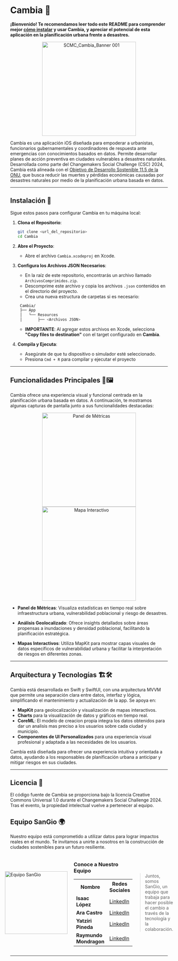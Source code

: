 # Cambia 🌆

**¡Bienvenido! Te recomendamos leer todo este README para comprender mejor [cómo instalar](#instalación-📲)  y usar Cambia, y apreciar el potencial de esta aplicación en la planificación urbana frente a desastres.**

<p align="center">
  <img src="https://github.com/user-attachments/assets/15578ef3-2ff3-47c8-96db-249625b09358" alt="SCMC_Cambia_Banner 001" height="300" style="display: block; margin: 0 auto">
</p>

Cambia es una aplicación iOS diseñada para empoderar a urbanistas, funcionarios gubernamentales y coordinadores de respuesta ante emergencias con conocimientos basados en datos. Permite desarrollar planes de acción preventiva en ciudades vulnerables a desastres naturales. Desarrollada como parte del Changemakers Social Challenge (CSC) 2024, Cambia está alineada con el [Objetivo de Desarrollo Sostenible 11.5 de la ONU](https://agenda2030lac.org/es/ods/11-ciudades-y-comunidades-sostenibles/metas/115), que busca reducir las muertes y pérdidas económicas causadas por desastres naturales por medio de la planificación urbana basada en datos.

---


## Instalación 📲

Sigue estos pasos para configurar Cambia en tu máquina local:

1. **Clona el Repositorio**:
   
   ```bash
   git clone <url_del_repositorio>
   cd Cambia
   ```
   
3. **Abre el Proyecto**:
   
   - Abre el archivo `Cambia.xcodeproj` en Xcode.
  
5. **Configura los Archivos JSON Necesarios**:

   - En la raíz de este repositorio, encontrarás un archivo llamado `ArchivosComprimidos.zip`.
   - Descomprime este archivo y copia los archivos `.json` contenidos en el directorio del proyecto.
   - Crea una nueva estructura de carpetas si es necesario:
     
   ```bash
    Cambia/
    ├── App
    │   └── Resources
    │       ├── <Archivos JSON>
   ```

   - **IMPORTANTE**: Al agregar estos archivos en Xcode, selecciona **"Copy files to destination"** con el target configurado en **Cambia**.
    
7. **Compila y Ejecuta**:

   - Asegúrate de que tu dispositivo o simulador esté seleccionado.
   - Presiona `Cmd + R` para compilar y ejecutar el proyecto

---

## Funcionalidades Principales 🚀🖼️

Cambia ofrece una experiencia visual y funcional centrada en la planificación urbana basada en datos. A continuación, te mostramos algunas capturas de pantalla junto a sus funcionalidades destacadas:

<p align="center">
  <img src="https://github.com/user-attachments/assets/3d524bb7-415c-4023-9ccf-377904d44df1" alt="Panel de Métricas" height="300">
  <img src="https://github.com/user-attachments/assets/aecb0595-a859-4a7f-b702-5be68afb3b14" alt="Mapa Interactivo" height="300">
</p>

- **Panel de Métricas**: Visualiza estadísticas en tiempo real sobre infraestructura urbana, vulnerabilidad poblacional y riesgo de desastres.
  
- **Análisis Geolocalizado**: Ofrece insights detallados sobre áreas propensas a inundaciones y densidad poblacional, facilitando la planificación estratégica.

- **Mapas Interactivos**: Utiliza MapKit para mostrar capas visuales de datos específicos de vulnerabilidad urbana y facilitar la interpretación de riesgos en diferentes zonas.


---

## Arquitectura y Tecnologías 🏗️🛠️

Cambia está desarrollada en Swift y SwiftUI, con una arquitectura MVVM que permite una separación clara entre datos, interfaz y lógica, simplificando el mantenimiento y actualización de la app. Se apoya en:

- **MapKit** para geolocalización y visualización de mapas interactivos.
- **Charts** para la visualización de datos y gráficos en tiempo real.
- **CoreML**: El modelo de creacion propia integra los datos obtenidos para dar un analisis mas preciso a los usuarios sobre cada ciudad y municipio.
- **Componentes de UI Personalizados** para una experiencia visual profesional y adaptada a las necesidades de los usuarios.

Cambia está diseñada para ofrecer una experiencia intuitiva y orientada a datos, ayudando a los responsables de planificación urbana a anticipar y mitigar riesgos en sus ciudades.

---

## Licencia 📄

El código fuente de Cambia se proporciona bajo la licencia Creative Commons Universal 1.0 durante el Changemakers Social Challenge 2024. Tras el evento, la propiedad intelectual vuelve a pertenecer al equipo.

## Equipo SanGio 🌍

Nuestro equipo está comprometido a utilizar datos para lograr impactos reales en el mundo. Te invitamos a unirte a nosotros en la construcción de ciudades sostenibles para un futuro resiliente.

<div style="display: flex; align-items: center; justify-content: center;">

  <div style="margin-right: 20px;">
    <img src="https://github.com/user-attachments/assets/fa0221b6-6ada-4886-8f20-3defc67cbcec" alt="Equipo SanGio" height="200">
  </div>

  <div>
    <h3>Conoce a Nuestro Equipo</h3>
    <table>
      <tr>
        <th>Nombre</th>
        <th>Redes Sociales</th>
      </tr>
      <tr>
        <td><strong>Isaac López</strong></td>
        <td><a href="https://www.linkedin.com/in/gisaacln/">LinkedIn</a></td>
      </tr>
      <tr>
        <td><strong>Ara Castro</strong></td>
        <td><a href="https://www.linkedin.com/in/ary-castro/">LinkedIn</a></td>
      </tr>
      <tr>
        <td><strong>Yatziri Pineda</strong></td>
        <td><a href="https://www.linkedin.com/in/yatziri-pineda-cabrera/">LinkedIn</a></td>
      </tr>
      <tr>
        <td><strong>Raymundo Mondragon</strong></td>
        <td><a href="https://www.linkedin.com/in/raymundoml/">LinkedIn</a></td>
      </tr>
    </table>
  </div>

<p style="margin-top: 20px;">
  <blockquote>Juntos, somos SanGio, un equipo que trabaja para hacer posible el cambio a través de la tecnología y la colaboración.</blockquote>
</p>
</div>

---
